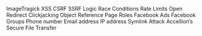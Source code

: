 ImageTragick
XSS
CSRF
SSRF
Logic
Race Conditions
Rate Limits
Open Redirect
Clickjacking
Object Reference
Page Roles
Facebook Ads
Facebook Groups
Phone number
Email address
IP address
Symlink Attack
Accellion’s Secure File Transfer

